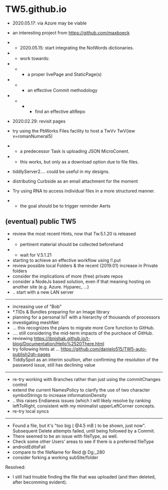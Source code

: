 # TW5.github.io

* 2020.05.17: via Azure may  be viable
* an interesting project from https://github.com/maxboeck
* * 2020.05.15: start integrating the NotWords dictionaries.
* * work towards:
* * * a proper livePage and StaticPage(s)
* * * an effective Commit methodology
* * * * find an effective altRepo
* 2020.02.29: revisit pages
* try using the PbWorks Files facility to host a TwVv TwV(iew v=romanNumeral5)
* * a predecessor Task is uploading JSON MicroConent.
* * this works, but only as a download option due to file files.

* tiddlyServer2....  could be useful in my designs.
* distributing Curbside as an email attachment for the moment
* Try using RNA to access individual files in a more structured manner.
* * the goal should be to trigger reminder Aerts

## (eventual) public TW5

* review the most recent Hints, now that Tw.5.1.20 is released
* * pertinent material should be collected beforehand
* * wait for V.5.1.21
* starting to achieve an effective workflow using !!.put
* review possible local Folders & the recent (2019.01) increase in Private folders
* consider the implications of more (free) private repos
* consider a NodeJs based solution, even if that meaning hosting on another site (e.g. Azure. Hyparec, ...)
* .. start with a new LAN server
<hr>

* increasing use of "Bob"
* *.TIDs & Bundles preparing for an Image library
* planning for a personal IoT with a hierarchy of thousands of processors
* investigating meshNet
* ... this recognizes the plans to migrate more Core function to GitHub.
* .... still considering the mid-term impacts of the purchace of GitHub.
* reviewing https://ibnishak.github.io/t-blog/Documentation/Hello%2520There.html
* try following hints at ... https://github.com/danielo515/TW5-auto-publish2gh-pages
* TiddlySpot as an interim soultion, after confirming the resolution of the password issue, still has declining value

<hr>

* re-try working with Branches rather than just using the commitChanges control
* extend the current NamesPolicy to clarify the use of two character symbolStrings to increase informationDensity
* .. this raises Endianess issues (which I will likely resolve by ranking leftToRight, consistent with my minimalist upperLeftCorner concepts.
* re-try local syncs
<hr>

* Found a file, but it's "too big ( @4.5 mB ) to be shown, just now".  Subsequent Delete attempts failed, until being followed by a Commit.
* There seemed to be an issue with fileType, as well.
* Check some other Users' areas to see if there is a preferred fileType
* androidEditsFail
* compare to the fileName for Reid @ Dg:_280
* consider forking a working subSite/folder

Resolved:

* I still had trouble finding the file that was uploaded (and then deleted, after becomming evident).
